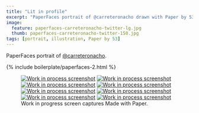 ```yaml
---
title: "Lit in profile"
excerpt: "PaperFaces portrait of @carreteronacho drawn with Paper by 53 on an iPad."
image: 
  feature: paperfaces-carreteronacho-twitter-lg.jpg
  thumb: paperfaces-carreteronacho-twitter-150.jpg
tags: [portrait, illustration, Paper by 53]
---
```


PaperFaces portrait of [@carreteronacho](http://twitter.com/carreteronacho).

{% include boilerplate/paperfaces-2.html %}

<figure class="third">
  <a href="{{ site.url }}/images/paperfaces-carreteronacho-process-1-lg.jpg"><img src="{{ site.url }}/images/paperfaces-carreteronacho-process-1-600.jpg" alt="Work in process screenshot"></a>
  <a href="{{ site.url }}/images/paperfaces-carreteronacho-process-2-lg.jpg"><img src="{{ site.url }}/images/paperfaces-carreteronacho-process-2-600.jpg" alt="Work in process screenshot"></a>
  <a href="{{ site.url }}/images/paperfaces-carreteronacho-process-3-lg.jpg"><img src="{{ site.url }}/images/paperfaces-carreteronacho-process-3-600.jpg" alt="Work in process screenshot"></a>
  <a href="{{ site.url }}/images/paperfaces-carreteronacho-process-4-lg.jpg"><img src="{{ site.url }}/images/paperfaces-carreteronacho-process-4-600.jpg" alt="Work in process screenshot"></a>
  <a href="{{ site.url }}/images/paperfaces-carreteronacho-process-5-lg.jpg"><img src="{{ site.url }}/images/paperfaces-carreteronacho-process-5-600.jpg" alt="Work in process screenshot"></a>
  <a href="{{ site.url }}/images/paperfaces-carreteronacho-process-6-lg.jpg"><img src="{{ site.url }}/images/paperfaces-carreteronacho-process-6-600.jpg" alt="Work in process screenshot"></a>
  <a href="{{ site.url }}/images/paperfaces-carreteronacho-process-7-lg.jpg"><img src="{{ site.url }}/images/paperfaces-carreteronacho-process-7-600.jpg" alt="Work in process screenshot"></a>
  <a href="{{ site.url }}/images/paperfaces-carreteronacho-process-8-lg.jpg"><img src="{{ site.url }}/images/paperfaces-carreteronacho-process-8-600.jpg" alt="Work in process screenshot"></a>
  <figcaption>Work in progress screen captures Made with Paper.</figcaption>
</figure>